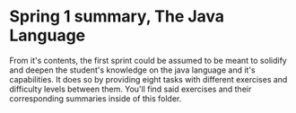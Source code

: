 # Spring 1 summary, The Java Language
From it's contents, the first sprint could be assumed to be meant to solidify and deepen the student's knowledge on the java language and it's capabilities.
It does so by providing eight tasks with different exercises and difficulty levels between them. You'll find said exercises and their corresponding summaries inside of this folder.
